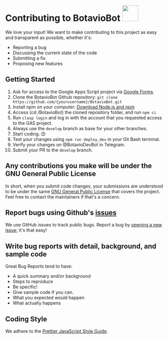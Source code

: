 # Contributing to BotavioBot <img src="https://i.ibb.co/pXhChFY/151ac49a-3151-432c-9e3b-5f6e02108afc.png" width="50">

We love your input! We want to make contributing to this project as easy and transparent as possible, whether it's:

- Reporting a bug
- Discussing the current state of the code
- Submitting a fix
- Proposing new features

## Getting Started

1. Ask for access to the Google Apps Script project via [Google Forms](#).
2. Clone the BotavioBot Github repository: `git clone https://github.com/{yourusername}/BotavioBot.git`
3. Install npm on your computer: [Download Node.js and npm](https://nodejs.org/en/download/)
4. Access (cd /BotavioBot) the cloned repository folder, and run `npm ci`
5. Run `clasp login` and log in with the account that you requested access to the GAS project.
6. Always use the `develop` branch as base for your other branches.
7. Start coding. 😊
8. Test your changes using `npm run deploy_dev` in your Git Bash terminal.
9. Verify your changes on @BotavioDevBot in Telegram.
10. Submit your PR to the `develop` branch.

## Any contributions you make will be under the GNU General Public License

In short, when you submit code changes, your submissions are understood to be under the same [GNU General Public License](https://www.gnu.org/licenses/gpl-3.0.en.html) that covers the project. Feel free to contact the maintainers if that's a concern.

## Report bugs using Github's [issues](https://github.com/rapha-pereira/BotavioBot/issues)

We use GitHub issues to track public bugs. Report a bug by [opening a new issue](https://github.com/yourusername/BotavioBot/issues/new); it's that easy!

## Write bug reports with detail, background, and sample code

Great Bug Reports tend to have:

- A quick summary and/or background
- Steps to reproduce
- Be specific!
- Give sample code if you can.
- What you expected would happen
- What actually happens

## Coding Style

We adhere to the [Prettier JavaScript Style Guide](https://prettier.io/docs/en/).
